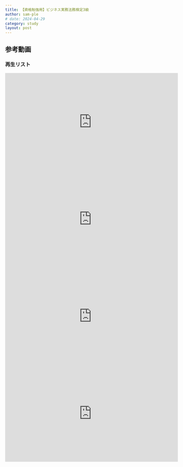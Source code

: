 ```yaml
---
title: 【資格勉強用】ビジネス実務法務検定3級
author: sam-ple
# date: 2024-04-29
category: study
layout: post
---
```


## 参考動画

### 再生リスト

<div class="youtube">
<iframe width="560" height="315" src="https://www.youtube.com/embed/videoseries?si=xGQjMRADdkFthadt&amp;list=PL5aDn2LxlBdFNScYyRl6Coy-_migoXbXv" title="YouTube video player" frameborder="0" allow="accelerometer; autoplay; clipboard-write; encrypted-media; gyroscope; picture-in-picture; web-share" referrerpolicy="strict-origin-when-cross-origin" allowfullscreen></iframe>
</div>

<div class="youtube">
<iframe width="560" height="315" src="https://www.youtube.com/embed/videoseries?si=4rwjfe1sYIEkrQMU&amp;list=PL5aDn2LxlBdFSZzEFzZjYUqMJD8_frU-O" title="YouTube video player" frameborder="0" allow="accelerometer; autoplay; clipboard-write; encrypted-media; gyroscope; picture-in-picture; web-share" referrerpolicy="strict-origin-when-cross-origin" allowfullscreen></iframe>
</div>

<div class="youtube">
<iframe width="560" height="315" src="https://www.youtube.com/embed/videoseries?si=1WawgU6j8skWOcbH&amp;list=PL5aDn2LxlBdFBFLu8p310GnNuCkdLeezm" title="YouTube video player" frameborder="0" allow="accelerometer; autoplay; clipboard-write; encrypted-media; gyroscope; picture-in-picture; web-share" referrerpolicy="strict-origin-when-cross-origin" allowfullscreen></iframe>
</div>

<div class="youtube">
<iframe width="560" height="315" src="https://www.youtube.com/embed/videoseries?si=yxGbtYgXG2BdIPxf&amp;list=PL5aDn2LxlBdGBNYQlbjHy9HbwpbF4WRyp" title="YouTube video player" frameborder="0" allow="accelerometer; autoplay; clipboard-write; encrypted-media; gyroscope; picture-in-picture; web-share" referrerpolicy="strict-origin-when-cross-origin" allowfullscreen></iframe>
</div>
